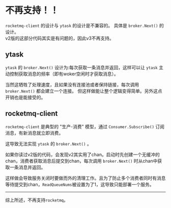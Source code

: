 # 不再支持！！

`rocketmq-client` 的设计与 `ytask` 的设计是不兼容的。 具体是 `broker.Next()` 的设计。  
v2版的这部分代码其实是有问题的，因此v3不再支持。

## ytask

`ytask` 的 `broker.Next()` 设计为:每次获取一条消息并返回，这样可以让 `ytask` 主动控制获取消息的频率（即有woker空闲时才获取消息）。

当然这牺牲了处理速度，且如果没有连接池或者保持链接，每次调用 `broker.Next()` 都会建立一个连接。 但这样做能让整个逻辑变得简单。另外这点开销也是能接受的。

## rocketmq-client

`rocketmq-client` 是典型的 "生产-消费" 模型，通过 `Consumer.Subscribe()` 订阅消息，有新消息就立即消费。

这导致无法实现 `ytask` 的 `broker.Next()` 。

如果你读过v2版的代码，会发现v2其实用了chan。启动时先创建一个无缓冲的chan，消费者获取消息后提交到chan，每次调用 `broker.Next()` 时从chan中获取一条消息并返回。

这样做会导致服务关闭时要做而外的清理工作。且为了防止多个消费者同时有消息等待提交到chan，`ReadQueueNums`被设置为了1，这导致只能部署一个服务。

---

综上所述，不再支持`rocketmq`。
